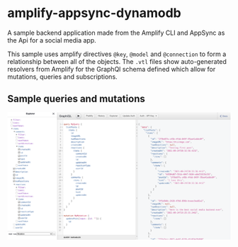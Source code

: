 # amplify-appsync-dynamodb
A sample backend application made from the Amplify CLI and AppSync as the Api for a social media app.

This sample uses amplify directives `@key`, `@model` and `@connection` to form a relationship between all of the objects. 
The `.vtl` files show auto-generated resolvers from Amplify for the GraphQl schema defined which allow for mutations, queries and subscriptions.

## Sample queries and mutations

<img src="https://github.com/ankittrehan2000/amplify-appsync/blob/main/demo.png" width="700" />
